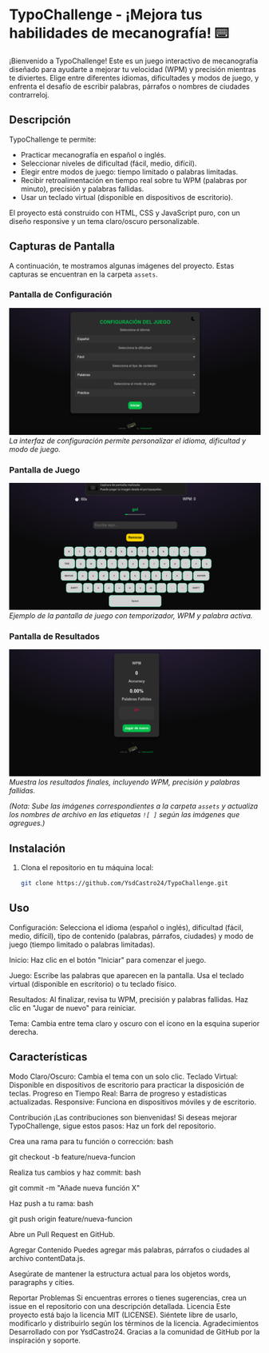 # TypoChallenge - ¡Mejora tus habilidades de mecanografía! ⌨️

¡Bienvenido a TypoChallenge! Este es un juego interactivo de mecanografía diseñado para ayudarte a mejorar tu velocidad (WPM) y precisión mientras te diviertes. Elige entre diferentes idiomas, dificultades y modos de juego, y enfrenta el desafío de escribir palabras, párrafos o nombres de ciudades contrarreloj.

## Descripción

TypoChallenge te permite:
- Practicar mecanografía en español o inglés.
- Seleccionar niveles de dificultad (fácil, medio, difícil).
- Elegir entre modos de juego: tiempo limitado o palabras limitadas.
- Recibir retroalimentación en tiempo real sobre tu WPM (palabras por minuto), precisión y palabras fallidas.
- Usar un teclado virtual (disponible en dispositivos de escritorio).

El proyecto está construido con HTML, CSS y JavaScript puro, con un diseño responsive y un tema claro/oscuro personalizable.

## Capturas de Pantalla

A continuación, te mostramos algunas imágenes del proyecto. Estas capturas se encuentran en la carpeta `assets`.

### Pantalla de Configuración
![Pantalla de Configuración](assets/config-screen.png)
*La interfaz de configuración permite personalizar el idioma, dificultad y modo de juego.*

### Pantalla de Juego
![Pantalla de Juego](assets/game-screen.png)
*Ejemplo de la pantalla de juego con temporizador, WPM y palabra activa.*

### Pantalla de Resultados
![Pantalla de Resultados](assets/results-screen.png)
*Muestra los resultados finales, incluyendo WPM, precisión y palabras fallidas.*

*(Nota: Sube las imágenes correspondientes a la carpeta `assets` y actualiza los nombres de archivo en las etiquetas `![ ]` según las imágenes que agregues.)*

## Instalación

1. Clona el repositorio en tu máquina local:
   ```bash
   git clone https://github.com/YsdCastro24/TypoChallenge.git
   
## Uso
Configuración: Selecciona el idioma (español o inglés), dificultad (fácil, medio, difícil), tipo de contenido (palabras, párrafos, ciudades) y modo de juego (tiempo limitado o palabras limitadas).

Inicio: Haz clic en el botón "Iniciar" para comenzar el juego.

Juego: Escribe las palabras que aparecen en la pantalla. Usa el teclado virtual (disponible en escritorio) o tu teclado físico.

Resultados: Al finalizar, revisa tu WPM, precisión y palabras fallidas. Haz clic en "Jugar de nuevo" para reiniciar.

Tema: Cambia entre tema claro y oscuro con el ícono en la esquina superior derecha.

## Características
Modo Claro/Oscuro: Cambia el tema con un solo clic.
Teclado Virtual: Disponible en dispositivos de escritorio para practicar la disposición de teclas.
Progreso en Tiempo Real: Barra de progreso y estadísticas actualizadas.
Responsive: Funciona en dispositivos móviles y de escritorio.


Contribución
¡Las contribuciones son bienvenidas! Si deseas mejorar TypoChallenge, sigue estos pasos:
Haz un fork del repositorio.

Crea una rama para tu función o corrección:
bash

git checkout -b feature/nueva-funcion

Realiza tus cambios y haz commit:
bash

git commit -m "Añade nueva función X"

Haz push a tu rama:
bash

git push origin feature/nueva-funcion

Abre un Pull Request en GitHub.

Agregar Contenido
Puedes agregar más palabras, párrafos o ciudades al archivo contentData.js.

Asegúrate de mantener la estructura actual para los objetos words, paragraphs y cities.

Reportar Problemas
Si encuentras errores o tienes sugerencias, crea un issue en el repositorio con una descripción detallada.
Licencia
Este proyecto está bajo la licencia MIT (LICENSE). Siéntete libre de usarlo, modificarlo y distribuirlo según los términos de la licencia.
Agradecimientos
Desarrollado con  por YsdCastro24. Gracias a la comunidad de GitHub por la inspiración y soporte.




